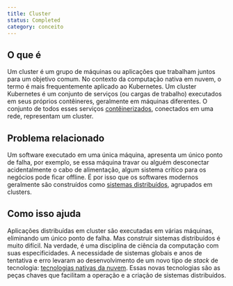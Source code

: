 ```yaml
---
title: Cluster
status: Completed
category: conceito
---
```


## O que é

Um cluster é um grupo de máquinas ou aplicações que trabalham juntos para um objetivo comum. No contexto da computação nativa em nuvem, o termo é mais frequentemente aplicado ao Kubernetes. Um cluster Kubernetes é um conjunto de serviços (ou cargas de trabalho) executados em seus próprios contêineres, geralmente em máquinas diferentes. O conjunto de todos esses serviços [contêinerizados](/pt-br/containerization/), conectados em uma rede, representam um cluster.

## Problema relacionado

Um software executado em uma única máquina, apresenta um único ponto de falha, por exemplo, se essa máquina travar ou alguém desconectar acidentalmente o cabo de alimentação, algum sistema crítico para os negócios pode ficar offline. É por isso que os softwares modernos geralmente são construídos como [sistemas distribuídos](/distributed-apps/), agrupados em clusters.

## Como isso ajuda

Aplicações distribuídas em cluster são executadas em várias máquinas, eliminando um único ponto de falha. Mas construir sistemas distribuídos é muito difícil. Na verdade, é uma disciplina de ciência da computação com suas especificidades. A necessidade de sistemas globais e anos de tentativa e erro levaram ao desenvolvimento de um novo tipo de *stack* de tecnologia: [tecnologias nativas da nuvem](/cloud-native-tech/). Essas novas tecnologias são as peças chaves que facilitam a operação e a criação de sistemas distribuídos.
